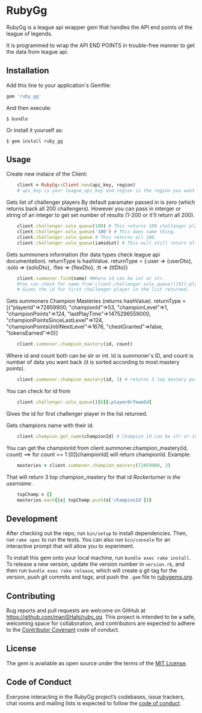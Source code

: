 # RubyGg

RubyGg is a league api wrapper gem that handles the API end points of the league of legends.

It is programmed to wrap the API END POINTS in trouble-free manner to get the data from league api. 


## Installation

Add this line to your application's Gemfile:

```ruby
gem 'ruby_gg'
```

And then execute:

    $ bundle

Or install it yourself as:

    $ gem install ruby_gg

## Usage

Create new instace of the Client:
```ruby
    client = RubyGg::Client.new(api_key, region)  
    # api_key is your league_api_key and region is the region you want.
```
Gets list of challenger players
By default paramater passed in is zero (which returns back all 200 challengers).
However you can pass in interger or string of an integer to get set number of results (1-200 or it'll return all 200).
```ruby
    client.challenger.solo_queue(100) # This returns 100 challenger players.
    client.challenger.solo_queue('100') # This does same thing.
    client.challenger.solo_queue # This returns all 200.
    client.challenger.solo_queue(iamidiot) # This will still return all 200.
```    
Gets summoners information (for data types check league api documentation). returnType is hashValue.
returnType = {:user => {userDto}, :solo => {soloDto}, :flex => {flexDto}, :tt => {ttDto}}
```ruby
    client.summoner.find(name) #Where id can be int or str. 
    #You can check for name from client.challenger.solo_queue()[0][:playerOrTeamName] 
    # Gives the id for first challenger player in the list returned.
```
Gets summoners Champion Masteries (returns hashValue).
returnType = [{"playerId"=>72859900, "championId"=>53, "championLevel"=>1, "championPoints"=>124, "lastPlayTime"=>1475296559000, "championPointsSinceLastLevel"=>124, "championPointsUntilNextLevel"=>1676, "chestGranted"=>false, "tokensEarned"=>0}]

```ruby
    client.summoner.champion_mastery(id, count) 
```
Where id and count both can be str or int. 
Id is summoner's ID, and count is number of data you want back (it is sorted according to most mastery points).
```ruby
    client.summoner.champion_mastery(id, 3) # returns 3 top mastery points champs.
```
You can check for id from 
```ruby
    client.challenger.solo_queue()[0][:playerOrTeamId]
```

Gives the id for first challenger player in the list returned.
    
Gets champions name with their id.

```ruby
    client.champion.get_name(championId) # Champion Id can be str or int. 
```
You can get the championId from client.summoner.champion_mastery(id, count) ==> for count == 1 [0][championId] will return championId.
Example:
```ruby
    masteries = client.summoner.champion_mastery(72859900, 3)
```
That will return 3 top champion_mastery for that id *Rockerturner is the username*.
```ruby
    topChamp = []
    masteries.each{|x| topChamp.push(x['championId'])} 
```
## Development

After checking out the repo, run `bin/setup` to install dependencies. Then, run `rake spec` to run the tests. You can also run `bin/console` for an interactive prompt that will allow you to experiment.

To install this gem onto your local machine, run `bundle exec rake install`. To release a new version, update the version number in `version.rb`, and then run `bundle exec rake release`, which will create a git tag for the version, push git commits and tags, and push the `.gem` file to [rubygems.org](https://rubygems.org).

## Contributing

Bug reports and pull requests are welcome on GitHub at https://github.com/maniSHahi/ruby_gg. This project is intended to be a safe, welcoming space for collaboration, and contributors are expected to adhere to the [Contributor Covenant](http://contributor-covenant.org) code of conduct.

## License

The gem is available as open source under the terms of the [MIT License](https://opensource.org/licenses/MIT).

## Code of Conduct

Everyone interacting in the RubyGg project’s codebases, issue trackers, chat rooms and mailing lists is expected to follow the [code of conduct](https://github.com/[USERNAME]/ruby_gg/blob/master/CODE_OF_CONDUCT.md).
